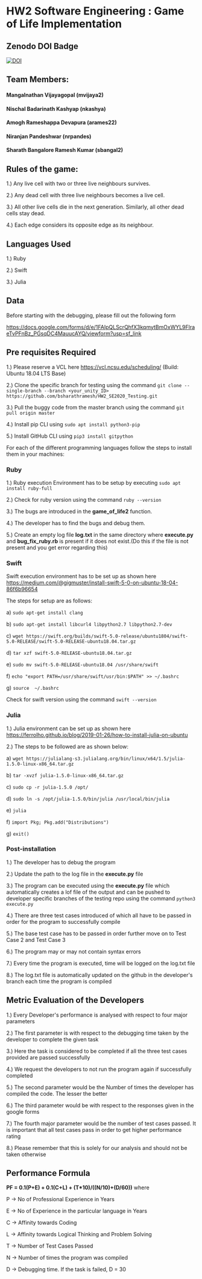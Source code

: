 # HW2 Software Engineering : Game of Life Implementation

## Zenodo DOI Badge
[![DOI](https://zenodo.org/badge/289782467.svg)](https://zenodo.org/badge/latestdoi/289782467)

## Team Members:

#### Mangalnathan Vijayagopal (mvijaya2)

#### Nischal Badarinath Kashyap (nkashya)

#### Amogh Rameshappa Devapura (arames22)

#### Niranjan Pandeshwar (nrpandes)

#### Sharath Bangalore Ramesh Kumar (sbangal2)

## Rules of the game:

1.) Any live cell with two or three live neighbours survives.


2.) Any dead cell with three live neighbours becomes a live cell.


3.) All other live cells die in the next generation. Similarly, all other dead cells stay dead.


4.) Each edge considers its opposite edge as its neighbour.


## Languages Used

1.) Ruby


2.) Swift


3.) Julia


## Data 
Before starting with the debugging, please fill out the following form

https://docs.google.com/forms/d/e/1FAIpQLScrQhfX3kqmytBmOxWYL9FlraeTvPFnBz_PGsqDC4MauucAYQ/viewform?usp=sf_link


## Pre requisites Required 

1.) Please reserve a VCL here https://vcl.ncsu.edu/scheduling/ (Build: Ubuntu 18.04 LTS Base)


2.) Clone the specific branch for testing using the command `git clone --single-branch --branch <your_unity_ID> https://github.com/bsharathramesh/HW2_SE2020_Testing.git`


3.) Pull the buggy code from the master branch using the command `git pull origin master`


4.) Install pip CLI using `sudo apt install python3-pip`


5.) Install GitHub CLI using `pip3 install gitpython`


For each of the different programming languages follow the steps to install them in your machines:

### Ruby

1.) Ruby execution Environment has to be setup by executing `sudo apt install ruby-full`


2.) Check for ruby version using the command `ruby --version`


3.) The bugs are introduced in the **game_of_life2** function.


4.) The developer has to find the bugs and debug them.


5.) Create an empty log file **log.txt** in the same directory where **execute.py** and **bug_fix_ruby.rb** is present if it does not exist.(Do this if the file is not present and you get error regarding this)


### Swift

Swift execution environment has to be set up as shown here https://medium.com/@gigmuster/install-swift-5-0-on-ubuntu-18-04-86f6b96654


The steps for setup are as follows:


  a) `sudo apt-get install clang`


  b) `sudo apt-get install libcurl4 libpython2.7 libpython2.7-dev`


  c) `wget https://swift.org/builds/swift-5.0-release/ubuntu1804/swift-5.0-RELEASE/swift-5.0-RELEASE-ubuntu18.04.tar.gz`


  d) `tar xzf swift-5.0-RELEASE-ubuntu18.04.tar.gz`


  e) `sudo mv swift-5.0-RELEASE-ubuntu18.04 /usr/share/swift`


  f) `echo "export PATH=/usr/share/swift/usr/bin:$PATH" >> ~/.bashrc`


  g) `source  ~/.bashrc`


Check for swift version using the command `swift --version`


### Julia

1.) Julia environment can be set up as shown here https://ferrolho.github.io/blog/2019-01-26/how-to-install-julia-on-ubuntu


2.) The steps to be followed are as shown below:


  a) `wget https://julialang-s3.julialang.org/bin/linux/x64/1.5/julia-1.5.0-linux-x86_64.tar.gz`


  b) `tar -xvzf julia-1.5.0-linux-x86_64.tar.gz`


  c) `sudo cp -r julia-1.5.0 /opt/`


  d) `sudo ln -s /opt/julia-1.5.0/bin/julia /usr/local/bin/julia`


  e) `julia`


  f) `import Pkg; Pkg.add("Distributions")`


  g) `exit()`


### Post-installation

1.) The developer has to debug the program


2.) Update the path to the log file in the **execute.py** file


3.) The program can be executed using the **execute.py** file which automatically creates a lof file of the output and can be pushed to developer specific branches of the testing repo using the command `python3 execute.py`


4.) There are three test cases introduced of which all have to be passed in order for the program to successfully compile


5.) The base test case has to be passed in order further move on to Test Case 2 and Test Case 3


6.) The program may or may not contain syntax errors


7.) Every time the program is executed, time will be logged on the log.txt file


8.) The log.txt file is automatically updated on the github in the developer's branch each time the program is compiled



## Metric Evaluation of the Developers

1.) Every Developer's performance is analysed with respect to four major parameters


2.) The first parameter is with respect to the debugging time taken by the developer to complete the given task


3.) Here the task is considered to be completed if all the three test cases provided are passed successfully


4.) We request the developers to not run the program again if successfully completed


5.) The second parameter would be the Number of times the developer has compiled the code. The lesser the better


6.) The third parameter would be with respect to the responses given in the google forms


7.) The fourth major parameter would be the number of test cases passed. It is important that all test cases pass in order to get higher performance rating


8.) Please remember that this is solely for our analysis and should not be taken otherwise


## Performance Formula

**PF = 0.1(P+E) + 0.1(C+L) + (T*10)/((N/10)+(D/60))**
where

P -> No of Professional Experience in Years

E -> No of Experience in the particular language in Years

C -> Affinity towards Coding

L -> Affinity towards Logical Thinking and Problem Solving

T -> Number of Test Cases Passed

N -> Number of times the program was compiled

D -> Debugging time. If the task is failed, D = 30
